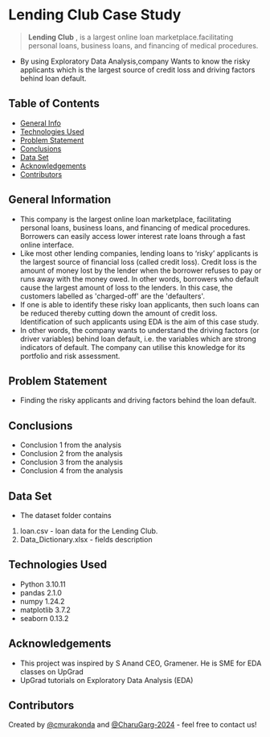 # Lending Club Case Study
> **Lending Club** , is a largest online loan marketplace.facilitating personal loans, business loans, and financing of medical procedures.

- By using Exploratory Data Analysis,company Wants to know the risky applicants which is the largest source of credit loss and driving factors behind loan default. 



## Table of Contents
* [General Info](#general-information)
* [Technologies Used](#technologies-used)
* [Problem Statement](#problem-statement)
* [Conclusions](#conclusions)
* [Data Set](#data-set)
* [Acknowledgements](#acknowledgements)
* [Contributors](#contributors)

<!-- You can include any other section that is pertinent to your problem -->

## General Information
- This company is the largest online loan marketplace, facilitating personal loans, business loans, and financing of medical procedures. Borrowers can easily access lower interest rate loans through a fast online interface. 
- Like most other lending companies, lending loans to ‘risky’ applicants is the largest source of financial loss (called credit loss). Credit loss is the amount of money lost by the lender when the borrower refuses to pay or runs away with the money owed. In other words, borrowers who default cause the largest amount of loss to the lenders. In this case, the customers labelled as 'charged-off' are the 'defaulters'. 
- If one is able to identify these risky loan applicants, then such loans can be reduced thereby cutting down the amount of credit loss. Identification of such applicants using EDA is the aim of this case study.
- In other words, the company wants to understand the driving factors (or driver variables) behind loan default, i.e. the variables which are strong indicators of default.  The company can utilise this knowledge for its portfolio and risk assessment. 

## Problem Statement
- Finding the risky applicants and driving factors behind the loan default.

## Conclusions
- Conclusion 1 from the analysis
- Conclusion 2 from the analysis
- Conclusion 3 from the analysis
- Conclusion 4 from the analysis

<!-- You don't have to answer all the questions - just the ones relevant to your project. -->
## Data Set
- The dataset folder contains 
1. loan.csv - loan data for the Lending Club.
2. Data_Dictionary.xlsx - fields description

## Technologies Used
- Python 3.10.11
- pandas 2.1.0
- numpy  1.24.2
- matplotlib  3.7.2
- seaborn     0.13.2


<!-- As the libraries versions keep on changing, it is recommended to mention the version of library used in this project -->

## Acknowledgements
- This project was inspired by S Anand CEO, Gramener. He is SME for EDA classes on UpGrad
- UpGrad tutorials on Exploratory Data Analysis (EDA)


## Contributors
Created by [@cmurakonda](https://github.com/cmurakonda/) and [@CharuGarg-2024](https://github.com/CharuGarg-2024/) - feel free to contact us!


<!-- Optional -->
<!-- ## License -->
<!-- This project is open source and available under the [... License](). -->

<!-- You don't have to include all sections - just the one's relevant to your project -->
